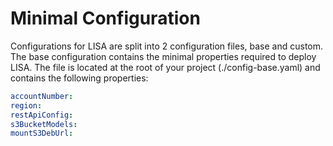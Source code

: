 # Minimal Configuration

Configurations for LISA are split into 2 configuration files, base and custom. The base configuration contains the
minimal properties required to deploy LISA. The file is located at the root of your project (./config-base.yaml) and
contains the following properties:

```yaml
accountNumber:
region:
restApiConfig:
s3BucketModels:
mountS3DebUrl:
```

<!--@include: ./schema.md -->